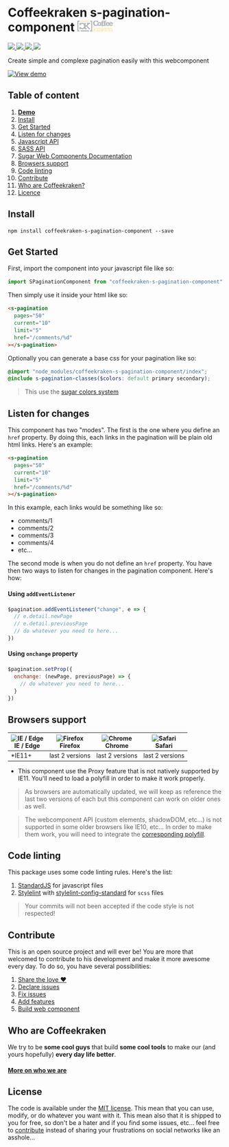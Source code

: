# Coffeekraken s-pagination-component <img src=".resources/coffeekraken-logo.jpg" height="25px" />

<p>
	<!-- <a href="https://travis-ci.org/coffeekraken/s-pagination-component">
		<img src="https://img.shields.io/travis/coffeekraken/s-pagination-component.svg?style=flat-square" />
	</a> -->
	<a href="https://www.npmjs.com/package/coffeekraken-s-pagination-component">
		<img src="https://img.shields.io/npm/v/coffeekraken-s-pagination-component.svg?style=flat-square" />
	</a>
	<a href="https://github.com/coffeekraken/s-pagination-component/blob/master/LICENSE.txt">
		<img src="https://img.shields.io/npm/l/coffeekraken-s-pagination-component.svg?style=flat-square" />
	</a>
	<!-- <a href="https://github.com/coffeekraken/s-pagination-component">
		<img src="https://img.shields.io/npm/dt/coffeekraken-s-pagination-component.svg?style=flat-square" />
	</a>
	<a href="https://github.com/coffeekraken/s-pagination-component">
		<img src="https://img.shields.io/github/forks/coffeekraken/s-pagination-component.svg?style=social&label=Fork&style=flat-square" />
	</a>
	<a href="https://github.com/coffeekraken/s-pagination-component">
		<img src="https://img.shields.io/github/stars/coffeekraken/s-pagination-component.svg?style=social&label=Star&style=flat-square" />
	</a> -->
	<a href="https://twitter.com/coffeekrakenio">
		<img src="https://img.shields.io/twitter/url/http/coffeekrakenio.svg?style=social&style=flat-square" />
	</a>
	<a href="http://coffeekraken.io">
		<img src="https://img.shields.io/twitter/url/http/shields.io.svg?style=flat-square&label=coffeekraken.io&colorB=f2bc2b&style=flat-square" />
	</a>
</p>

<p class="lead">Create simple and complexe pagination easily with this webcomponent</p>

[![View demo](http://components.coffeekraken.io/assets/img/view-demo.png)](http://components.coffeekraken.io/app/s-pagination-component)

## Table of content

1. **[Demo](http://components.coffeekraken.io/app/s-pagination-component)**
2. [Install](#readme-install)
3. [Get Started](#readme-get-started)
4. [Listen for changes](#readme-changes)
5. [Javascript API](doc/js)
6. [SASS API](doc/sass)
7. [Sugar Web Components Documentation](https://github.com/coffeekraken/sugar/blob/master/doc/webcomponent.md)
8. [Browsers support](#readme-browsers-support)
9. [Code linting](#readme-code-linting)
10. [Contribute](#readme-contribute)
11. [Who are Coffeekraken?](#readme-who-are-coffeekraken)
12. [Licence](#readme-license)

<a name="readme-install"></a>

## Install

```
npm install coffeekraken-s-pagination-component --save
```

<a name="readme-get-started"></a>

## Get Started

First, import the component into your javascript file like so:

```js
import SPaginationComponent from "coffeekraken-s-pagination-component"
```

Then simply use it inside your html like so:

```html
<s-pagination
  pages="50"
  current="10"
  limit="5"
  href="/comments/%d"
></s-pagination>
```

Optionally you can generate a base css for your pagination like so:

```scss
@import "node_modules/coffeekraken-s-pagination-component/index";
@include s-pagination-classes($colors: default primary secondary);
```

> This use the [sugar colors system](https://github.com/Coffeekraken/sugar/blob/master/doc/sass/colors.md)

<a id="readme-changes"></a>

## Listen for changes

This component has two "modes". The first is the one where you define an `href` property. By doing this, each links in the pagination will be plain old html links. Here's an example:

```html
<s-pagination
  pages="50"
  current="10"
  limit="5"
  href="/comments/%d"
></s-pagination>
```

In this example, each links would be something like so:

- comments/1
- comments/2
- comments/3
- comments/4
- etc...

The second mode is when you do not define an `href` property. You have then two ways to listen for changes in the pagination component. Here's how:

#### Using `addEventListener`

```js
$pagination.addEventListener("change", e => {
  // e.detail.newPage
  // e.detail.previousPage
  // do whatever you need to here...
})
```

#### Using `onchange` property

```js
$pagination.setProp({
  onchange: (newPage, previousPage) => {
    // do whatever you need to here...
  }
})
```

<a id="readme-browsers-support"></a>

## Browsers support

| <img src="https://raw.githubusercontent.com/godban/browsers-support-badges/master/src/images/edge.png" alt="IE / Edge" width="16px" height="16px" /></br>IE / Edge | <img src="https://raw.githubusercontent.com/godban/browsers-support-badges/master/src/images/firefox.png" alt="Firefox" width="16px" height="16px" /></br>Firefox | <img src="https://raw.githubusercontent.com/godban/browsers-support-badges/master/src/images/chrome.png" alt="Chrome" width="16px" height="16px" /></br>Chrome | <img src="https://raw.githubusercontent.com/godban/browsers-support-badges/master/src/images/safari.png" alt="Safari" width="16px" height="16px" /></br>Safari |
| ------------------------------------------------------------------------------------------------------------------------------------------------------------------ | ----------------------------------------------------------------------------------------------------------------------------------------------------------------- | -------------------------------------------------------------------------------------------------------------------------------------------------------------- | -------------------------------------------------------------------------------------------------------------------------------------------------------------- |
| \*IE11+                                                                                                                                                            | last 2 versions                                                                                                                                                   | last 2 versions                                                                                                                                                | last 2 versions                                                                                                                                                |

- This component use the Proxy feature that is not natively supported by IE11. You'll need to load a polyfill in order to make it work properly.

> As browsers are automatically updated, we will keep as reference the last two versions of each but this component can work on older ones as well.

> The webcomponent API (custom elements, shadowDOM, etc...) is not supported in some older browsers like IE10, etc... In order to make them work, you will need to integrate the [corresponding polyfill](https://www.webcomponents.org/polyfills).

<a id="readme-code-linting"></a>

## Code linting

This package uses some code linting rules. Here's the list:

1. [StandardJS](https://standardjs.com/) for javascript files
2. [Stylelint](https://github.com/stylelint/stylelint) with [stylelint-config-standard](https://github.com/stylelint/stylelint-config-standard) for `scss` files

> Your commits will not been accepted if the code style is not respected!

<a id="readme-contribute"></a>

## Contribute

This is an open source project and will ever be! You are more that welcomed to contribute to his development and make it more awesome every day.
To do so, you have several possibilities:

1. [Share the love ❤️](https://github.com/Coffeekraken/coffeekraken/blob/master/contribute.md#contribute-share-the-love)
2. [Declare issues](https://github.com/Coffeekraken/coffeekraken/blob/master/contribute.md#contribute-declare-issues)
3. [Fix issues](https://github.com/Coffeekraken/coffeekraken/blob/master/contribute.md#contribute-fix-issues)
4. [Add features](https://github.com/Coffeekraken/coffeekraken/blob/master/contribute.md#contribute-add-features)
5. [Build web component](https://github.com/Coffeekraken/coffeekraken/blob/master/contribute.md#contribute-build-web-component)

<a id="readme-who-are-coffeekraken"></a>

## Who are Coffeekraken

We try to be **some cool guys** that build **some cool tools** to make our (and yours hopefully) **every day life better**.

#### [More on who we are](https://github.com/Coffeekraken/coffeekraken/blob/master/who-are-we.md)

<a id="readme-license"></a>

## License

The code is available under the [MIT license](LICENSE.txt). This mean that you can use, modify, or do whatever you want with it. This mean also that it is shipped to you for free, so don't be a hater and if you find some issues, etc... feel free to [contribute](https://github.com/Coffeekraken/coffeekraken/blob/master/contribute.md) instead of sharing your frustrations on social networks like an asshole...
